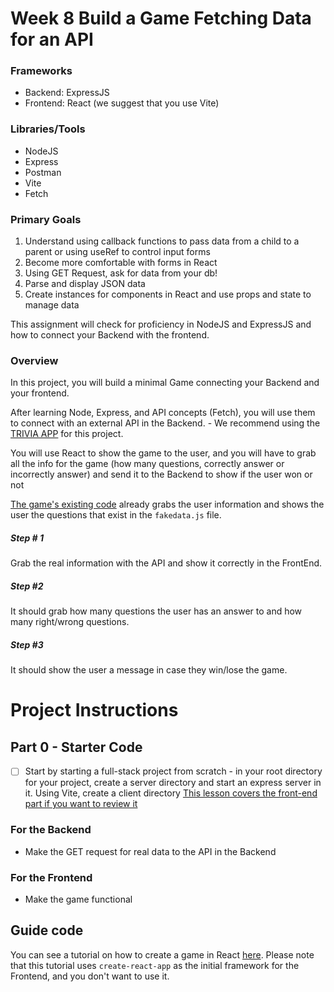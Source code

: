 # Week 8 Build a Game Fetching Data for an API

### Frameworks

- Backend: ExpressJS
- Frontend: React (we suggest that you use Vite)

### Libraries/Tools

- NodeJS
- Express
- Postman
- Vite
- Fetch

### Primary Goals

1. Understand using callback functions to pass data from a child to a parent or using useRef to control input forms
2. Become more comfortable with forms in React
3. Using GET Request, ask for data from your db!
4. Parse and display JSON data
5. Create instances for components in React and use props and state to manage data

This assignment will check for proficiency in NodeJS and ExpressJS and how to connect your Backend with the frontend.

### Overview

In this project, you will build a minimal Game connecting your Backend and your frontend. 

After learning Node, Express, and API concepts (Fetch), you will use them to connect with an external API in the Backend. - We recommend using the [TRIVIA APP](https://opentdb.com/api_config.php) for this project.

You will use React to show the game to the user, and you will have to grab all the info for the game (how many questions, correctly answer or incorrectly answer) and send it to the Backend to show if the user won or not

[The game's existing code](https://github.com/Yosolita1978/week8Game) already grabs the user information and shows the user the questions that exist in the `fakedata.js` file.

##### Step # 1

Grab the real information with the API and show it correctly in the FrontEnd.

##### Step #2

It should grab how many questions the user has an answer to and how many right/wrong questions.

##### Step #3

It should show the user a message in case they win/lose the game.


# Project Instructions

## Part 0 - Starter Code

- [ ] Start by starting a full-stack project from scratch - in your root directory for your project, create a server directory and start an express server in it.  Using Vite, create a client directory [This lesson covers the front-end part if you want to review it](https://github.com/Techtonica/curriculum/blob/main/react-js/react-local-vite.md)

### For the Backend

- Make the GET request for real data to the API in the Backend

### For the Frontend

- Make the game functional

## Guide code

You can see a tutorial on how to create a game in React [here](https://www.freecodecamp.org/news/how-to-build-a-quiz-app-using-react/). Please note that this tutorial uses `create-react-app` as the initial framework for the Frontend, and you don't want to use it. 
